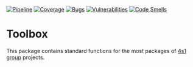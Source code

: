 [![Pipeline](https://gitlab.com/4s1/toolbox/badges/main/pipeline.svg)](https://gitlab.com/4s1/toolbox/pipelines)
[![Coverage](https://gitlab.com/4s1/toolbox/badges/main/coverage.svg)](https://gitlab.com/4s1/toolbox)
[![Bugs](https://sonarcloud.io/api/project_badges/measure?project=4s1_toolbox&metric=bugs)](https://sonarcloud.io/project/issues?id=4s1_toolbox&resolved=false&types=BUG)
[![Vulnerabilities](https://sonarcloud.io/api/project_badges/measure?project=4s1_toolbox&metric=vulnerabilities)](https://sonarcloud.io/project/issues?id=4s1_toolbox&resolved=false&types=VULNERABILITY)
[![Code Smells](https://sonarcloud.io/api/project_badges/measure?project=4s1_toolbox&metric=code_smells)](https://sonarcloud.io/project/issues?id=4s1_toolbox&resolved=false&types=CODE_SMELL)

# Toolbox

This package contains standard functions for the most packages of [4s1 group](https://gitlab.com/4s1) projects.

